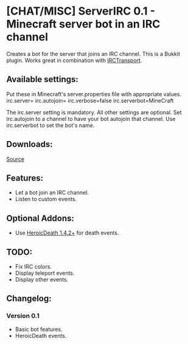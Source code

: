 [CHAT/MISC] ServerIRC 0.1 - Minecraft server bot in an IRC channel
=============================================================

Creates a bot for the server that joins an IRC channel.
This is a Bukkit plugin.
Works great in combination with [IRCTransport](http://forums.bukkit.org/threads/chat-irctransport-0-5-minecraft-chat-irc-integration.3412/).

Available settings:
------------------
Put these in Minecraft's server.properties file with appropriate values.
    irc.server=
    irc.autojoin=
    irc.verbose=false
    irc.serverbot=MineCraft

The irc.server setting is mandatory. All other settings are optional.
Set irc.autojoin to a channel to have your bot autojoin that channel.
Use irc.serverbot to set the bot's name.


Downloads:
----------
[Source](https://github.com/TuinCraft/ServerIRC)

Features:
---------
  * Let a bot join an IRC channel.
  * Listen to custom events.

Optional Addons:
----------------
  * Use [HeroicDeath 1.4.2+](http://forums.bukkit.org/threads/info-heroicdeath-v1-4-3-customizable-server-broadcasts-on-player-death-211-450.3255/) for death events.

TODO:
-----
  * Fix IRC colors.
  * Display teleport events.
  * Display other events.

Changelog:
----------
### Version 0.1
  * Basic bot features.
  * HeroicDeath events.
